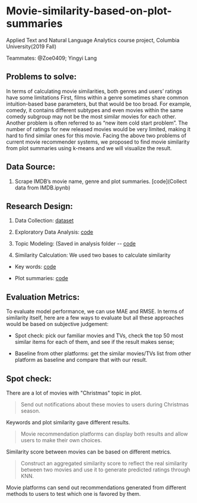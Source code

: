 # Movie-similarity-based-on-plot-summaries

Applied Text and Natural Language Analytics course project, Columbia University(2019 Fall)

Teammates: @Zoe0409; Yingyi Lang


## Problems to solve: 
In terms of calculating movie similarities, both genres and users’ ratings have some limitations
First, films within a genre sometimes share common intuition-based base parameters, but that would be too broad. 
For example, comedy, it contains different subtypes and even movies within the same comedy subgroup may not be the most similar movies for each other.
Another problem is often referred to as “new item cold start problem”. 
The number of ratings for new released movies would be very limited, making it hard to find similar ones for this movie. 
Facing the above two problems of current movie recommender systems, we proposed to find movie similarity from plot summaries using k-means and we will visualize the result.

## Data Source: 
1. Scrape IMDB’s movie name, genre and plot summaries. [code](Collect data from IMDB.ipynb)

## Research Design: 
1. Data Collection: [dataset](dataset.csv)

2. Exploratory Data Analysis: [code](IMDB%20movies%20exploratory%20data%20analysis.ipynb)

3. Topic Modeling: (Saved in analysis folder -- [code](IMDB%20Movies%20topic%20modeling%20using%20sklearn.ipynb)

4. Similarity Calculation: We used two bases to calculate similarity

* Key words: [code](IMDB%20Movies%20similarity%20from%20key%20words.ipynb)

* Plot summaries: [code](IMDB%20Movies%20similarity%20from%20plot%20summaries.ipynb)


## Evaluation Metrics: 
To evaluate model performance, we can use MAE and RMSE. In terms of similarity itself, here are a few ways to evaluate but all these approaches would be based on subjective judgement:

* Spot check: pick our familiar movies and TVs, check the top 50 most similar items for each of them, and see if the result makes sense;

* Baseline from other platforms: get the similar movies/TVs list from other platform as baseline and compare that with our result.

## Spot check: 
There are a lot of movies with "Christmas" topic in plot.
>  Send out notifications about these movies to users during Christmas season.

Keywords and plot similarity gave different results.
>  Movie recommendation platforms can display both results and allow users to make their own choices.

Similarity score between movies can be based on different metrics.
> Construct an aggregated similarity score to reflect the real similarity between two movies and use it to generate predicted ratings through KNN.

Movie platforms can send out recommendations generated from different methods to users to test which one is favored by them.


